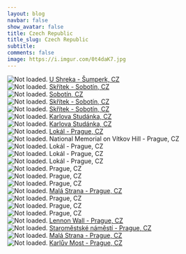```yaml
---
layout: blog
navbar: false
show_avatar: false
title: Czech Republic
title_slug: Czech Republic
subtitle: 
comments: false
image: https://i.imgur.com/0t4daK7.jpg
---
```


<div class="img-container">
  <img src="https://i.imgur.com/aGh2erx.jpg" alt="Not loaded." class="center-block">
  <a href="https://www.google.com/maps/search/?api=1&query=49.9642556,-16.9747639" target="_blank">
    <span class="img-caption-corner" style="display: inline;">U Shreka - Šumperk, CZ</span>
  </a>  
</div> 


<div class="img-container">
  <img src="https://i.imgur.com/CByPTc0.jpg" alt="Not loaded." class="center-block">
  <a href="https://www.google.com/maps/search/?api=1&query=49.9806877,17.1118624" target="_blank">
    <span class="img-caption-corner" style="display: inline;">Skřítek - Sobotín, CZ</span>
  </a>  
</div> 


<div class="img-container">
  <img src="https://i.imgur.com/SNPqPl5.jpg" alt="Not loaded." class="center-block">
  <a href="https://www.google.com/maps/search/?api=1&query=49.9804917,-17.1074000" target="_blank">
    <span class="img-caption-corner" style="display: inline;">Sobotín, CZ</span>
  </a>  
</div> 


<div class="img-container">
  <img src="https://i.imgur.com/QzFRTQR.jpg" alt="Not loaded." class="center-block">
  <a href="https://www.google.com/maps/search/?api=1&query=49.9989889,-17.1535500" target="_blank">
    <span class="img-caption-corner" style="display: inline;">Skřítek - Sobotín, CZ</span>
  </a>  
</div> 


<div class="img-container">
  <img src="https://i.imgur.com/RrJekQv.jpg" alt="Not loaded." class="center-block">
  <a href="https://www.google.com/maps/search/?api=1&query=50.0012500,-17.1569750" target="_blank">
    <span class="img-caption-corner" style="display: inline;">Skřítek - Sobotín, CZ</span>
  </a>  
</div> 


<div class="img-container">
  <img src="https://i.imgur.com/pRlbVpD.jpg" alt="Not loaded." class="center-block">
  <a href="https://www.google.com/maps/search/?api=1&query=50.0791556,-17.2619444" target="_blank">
    <span class="img-caption-corner" style="display: inline;">Karlova Studánka, CZ</span>
  </a>  
</div> 


<div class="img-container">
  <img src="https://i.imgur.com/q8peEtr.jpg" alt="Not loaded." class="center-block">
  <a href="https://www.google.com/maps/search/?api=1&query=50.0790778,-17.2620417" target="_blank">
    <span class="img-caption-corner" style="display: inline;">Karlova Studánka, CZ</span>
  </a>  
</div> 


<div class="img-container">
  <img src="https://i.imgur.com/UnMSnu6.jpg" alt="Not loaded." class="center-block">
  <a href="https://www.google.com/maps/search/?api=1&query=50.0910139,-14.4250139" target="_blank">
    <span class="img-caption-corner" style="display: inline;">Lokál - Prague, CZ</span>
  </a>  
</div> 


<div class="img-container">
  <img src="https://i.imgur.com/ahcqIYy.jpg" alt="Not loaded." class="center-block">
  <a  target="_blank">
    <span class="img-caption-corner" style="display: inline;">National Memorial on Vítkov Hill - Prague, CZ</span>
  </a>  
</div> 


<div class="img-container">
  <img src="https://i.imgur.com/5OsGf5u.jpg" alt="Not loaded." class="center-block">
  <a  target="_blank">
    <span class="img-caption-corner" style="display: inline;">Lokál - Prague, CZ</span>
  </a>  
</div> 


<div class="img-container">
  <img src="https://i.imgur.com/3JjCMZY.jpg" alt="Not loaded." class="center-block">
  <a  target="_blank">
    <span class="img-caption-corner" style="display: inline;">Lokál - Prague, CZ</span>
  </a>  
</div> 


<div class="img-container">
  <img src="https://i.imgur.com/KsJgjw1.jpg" alt="Not loaded." class="center-block">
  <a  target="_blank">
    <span class="img-caption-corner" style="display: inline;">Lokál - Prague, CZ</span>
  </a>  
</div> 


<div class="img-container">
  <img src="https://i.imgur.com/ZxMu7Jl.jpg" alt="Not loaded." class="center-block">
  <a  target="_blank">
    <span class="img-caption-corner" style="display: inline;">Prague, CZ</span>
  </a>  
</div> 


<div class="img-container">
  <img src="https://i.imgur.com/DxpTCHN.jpg" alt="Not loaded." class="center-block">
  <a  target="_blank">
    <span class="img-caption-corner" style="display: inline;">Prague, CZ</span>
  </a>  
</div> 


<div class="img-container">
  <img src="https://i.imgur.com/gLntLEI.jpg" alt="Not loaded." class="center-block">
  <a  target="_blank">
    <span class="img-caption-corner" style="display: inline;">Prague, CZ</span>
  </a>  
</div> 


<div class="img-container">
  <img src="https://i.imgur.com/8my2wPA.jpg" alt="Not loaded." class="center-block">
  <a href="https://www.google.com/maps/search/?api=1&query=50.0867761,14.4511624" target="_blank">
    <span class="img-caption-corner" style="display: inline;">Malá Strana - Prague, CZ</span>
  </a>  
</div> 


<div class="img-container">
  <img src="https://i.imgur.com/qoiwZO4.jpg" alt="Not loaded." class="center-block">
  <a  target="_blank">
    <span class="img-caption-corner" style="display: inline;">Prague, CZ</span>
  </a>  
</div> 


<div class="img-container">
  <img src="https://i.imgur.com/quXiz2b.jpg" alt="Not loaded." class="center-block">
  <a  target="_blank">
    <span class="img-caption-corner" style="display: inline;">Prague, CZ</span>
  </a>  
</div> 


<div class="img-container">
  <img src="https://i.imgur.com/8tGX13W.jpg" alt="Not loaded." class="center-block">
  <a  target="_blank">
    <span class="img-caption-corner" style="display: inline;">Prague, CZ</span>
  </a>  
</div> 


<div class="img-container">
  <img src="https://i.imgur.com/0t4daK7.jpg" alt="Not loaded." class="center-block">
  <a href="https://www.google.com/maps/search/?api=1&query=50.0863115,14.4512046" target="_blank">
    <span class="img-caption-corner" style="display: inline;">Lennon Wall - Prague, CZ</span>
  </a>  
</div> 


<div class="img-container">
  <img src="https://i.imgur.com/52uy7dJ.jpg" alt="Not loaded." class="center-block">
  <a href="https://www.google.com/maps/search/?api=1&query=50.0874628,14.4216073" target="_blank">
    <span class="img-caption-corner" style="display: inline;">Staroměstské náměstí - Prague, CZ</span>
  </a>  
</div> 


<div class="img-container">
  <img src="https://i.imgur.com/VHbWxCO.jpg" alt="Not loaded." class="center-block">
  <a href="https://www.google.com/maps/search/?api=1&query=50.0921333,-14.4072194" target="_blank">
    <span class="img-caption-corner" style="display: inline;">Malá Strana - Prague, CZ</span>
  </a>  
</div> 


<div class="img-container">
  <img src="https://i.imgur.com/j2whfFb.jpg" alt="Not loaded." class="center-block">
  <a href="https://www.google.com/maps/search/?api=1&query=50.0867083,-14.4098139" target="_blank">
    <span class="img-caption-corner" style="display: inline;">Karlův Most - Prague, CZ</span>
  </a>  
</div> 

